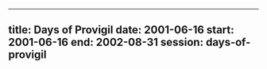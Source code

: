 
---
title: Days of Provigil
date: 2001-06-16
start: 2001-06-16
end: 2002-08-31
session: days-of-provigil
---
